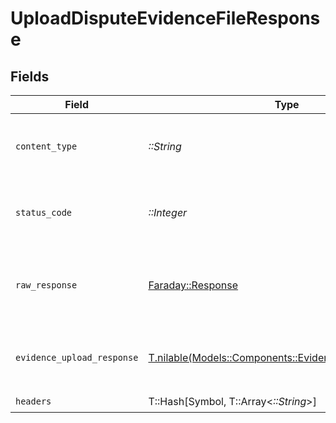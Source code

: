 # UploadDisputeEvidenceFileResponse


## Fields

| Field                                                                                                  | Type                                                                                                   | Required                                                                                               | Description                                                                                            |
| ------------------------------------------------------------------------------------------------------ | ------------------------------------------------------------------------------------------------------ | ------------------------------------------------------------------------------------------------------ | ------------------------------------------------------------------------------------------------------ |
| `content_type`                                                                                         | *::String*                                                                                             | :heavy_check_mark:                                                                                     | HTTP response content type for this operation                                                          |
| `status_code`                                                                                          | *::Integer*                                                                                            | :heavy_check_mark:                                                                                     | HTTP response status code for this operation                                                           |
| `raw_response`                                                                                         | [Faraday::Response](https://www.rubydoc.info/gems/faraday/Faraday/Response)                            | :heavy_check_mark:                                                                                     | Raw HTTP response; suitable for custom response parsing                                                |
| `evidence_upload_response`                                                                             | [T.nilable(Models::Components::EvidenceUploadResponse)](../../models/shared/evidenceuploadresponse.md) | :heavy_minus_sign:                                                                                     | The resource was successfully created.                                                                 |
| `headers`                                                                                              | T::Hash[Symbol, T::Array<*::String*>]                                                                  | :heavy_check_mark:                                                                                     | N/A                                                                                                    |
